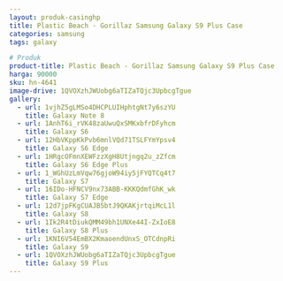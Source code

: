 ```yaml
---
layout: produk-casinghp
title: Plastic Beach - Gorillaz Samsung Galaxy S9 Plus Case
categories: samsung
tags: galaxy

# Produk
product-title: Plastic Beach - Gorillaz Samsung Galaxy S9 Plus Case
harga: 90000
sku: hn-4641
image-drive: 1QVOXzhJWUobg6aTIZaTQjc3UpbcgTgue
gallery:
  - url: 1vjhZ5gLMSo4DHCPLUIHphtgNt7y6szYU
    title: Galaxy Note 8
  - url: 1AnhT6i_rVK48zaUwuQxSMKxbfrDFyhcm
    title: Galaxy S6
  - url: 12HbVKppKkPvb6mnlVQd71TSLFYmYpsv4
    title: Galaxy S6 Edge
  - url: 1HRgcOFmnXEWFzzXgH8Utjngq2u_zZfcm
    title: Galaxy S6 Edge Plus
  - url: 1_WGhUzLmVqw76gjoW94iy5jFYQTCq4t7
    title: Galaxy S7
  - url: 16IDo-HFNCV9nx73ABB-KKKQdmfGhK_wk
    title: Galaxy S7 Edge
  - url: 12d7jpFKgCUAJB5btJ9QKAKjrtqiMcL1l
    title: Galaxy S8
  - url: 1Ik2R4tDiukQMM49bh1UNXe44I-ZxIoE8
    title: Galaxy S8 Plus
  - url: 1KNI6V54EmBX2KmaoendUnxS_OTCdnpRi
    title: Galaxy S9
  - url: 1QVOXzhJWUobg6aTIZaTQjc3UpbcgTgue
    title: Galaxy S9 Plus
---
```

